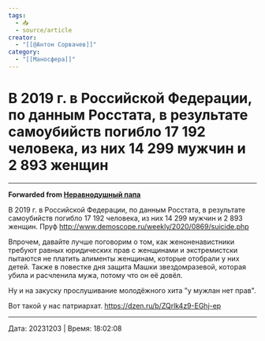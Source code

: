 ```yaml
---
tags:
  - 📥
  - source/article
creator:
  - "[[@Антон Сорвачев]]"
category:
  - "[[Маносфера]]"
---
```


# В 2019 г. в Российской Федерации, по данным Росстата, в результате самоубийств погибло 17 192 человека, из них 14 299 мужчин и 2 893 женщин


***

**Forwarded from [Неравнодушный папа](https://t.me/MensConsult/1615)**

В 2019 г. в Российской Федерации, по данным Росстата, в результате самоубийств погибло 17 192 человека, из них 14 299 мужчин и 2 893 женщин.
Пруф http://www.demoscope.ru/weekly/2020/0869/suicide.php

Впрочем, давайте лучше поговорим о том, как женоненавистники требуют равных юридических прав с женщинами и экстремистски пытаются не платить алименты женщинам, которые отобрали у них детей.
Также в повестке дня защита Машки звездомразевой, которая убила и расчленила мужа, потому что он её довёл.

Ну и на закуску прослушивание молодёжного хита "у мужлан нет прав".

Вот такой у нас патриархат.
https://dzen.ru/b/ZQrlk4z9-EGhj-ep

---

Дата: 20231203 | Время: 18:02:08